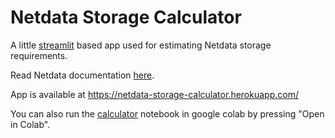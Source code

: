 # Netdata Storage Calculator

A little [streamlit](https://streamlit.io/) based app used for estimating Netdata storage requirements.

Read Netdata documentation [here](https://learn.netdata.cloud/docs/store/change-metrics-storage).

App is available at https://netdata-storage-calculator.herokuapp.com/

You can also run the [calculator](/calculator.ipynb) notebook in google colab by pressing "Open in Colab".
